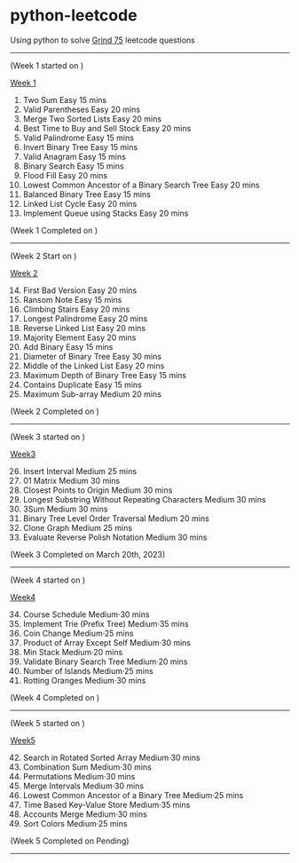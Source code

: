# python-leetcode
Using python to solve [Grind 75](https://www.techinterviewhandbook.org/grind75) leetcode questions

---

(Week 1 started on )

[Week 1]()

1. Two Sum	                                        Easy 15 mins
2. Valid Parentheses	                              Easy 20 mins
3. Merge Two Sorted Lists	                          Easy 20 mins
4. Best Time to Buy and Sell Stock	                Easy 20 mins
5. Valid Palindrome	                                Easy 15 mins
6. Invert Binary Tree	                              Easy 15 mins
7. Valid Anagram	                                  Easy 15 mins
8. Binary Search	                                  Easy 15 mins
9. Flood Fill	                                      Easy 20 mins
10. Lowest Common Ancestor of a Binary Search Tree  Easy 20 mins
11. Balanced Binary Tree	                          Easy 15 mins
12. Linked List Cycle                               Easy 20 mins
13. Implement Queue using Stacks                    Easy 20 mins

(Week 1 Completed on )

---

(Week 2 Start on )

[Week 2]()

14. First Bad Version	              Easy	20 mins
15. Ransom Note                     Easy	15 mins
16. Climbing Stairs                 Easy	20 mins
17. Longest Palindrome              Easy	20 mins
18. Reverse Linked List             Easy	20 mins
19. Majority Element                Easy	20 mins
20. Add Binary	                    Easy	15 mins
21. Diameter of Binary Tree	        Easy	30 mins
22. Middle of the Linked List       Easy	20 mins
23. Maximum Depth of Binary Tree    Easy    15 mins
24. Contains Duplicate	            Easy    15 mins
25. Maximum Sub-array               Medium  20 mins

(Week 2 Completed on )

---

(Week 3 started on )

[Week3]()

26. Insert Interval                                 Medium 25 mins
27. 01 Matrix                                       Medium 30 mins
28. Closest Points to Origin                        Medium 30 mins
29. Longest Substring Without Repeating Characters  Medium 30 mins
30. 3Sum                                            Medium 30 mins
31. Binary Tree Level Order Traversal               Medium 20 mins
32. Clone Graph                                     Medium 25 mins
33. Evaluate Reverse Polish Notation                Medium 30 mins

(Week 3 Completed on March 20th, 2023)

---

(Week 4 started on )

[Week4]()

34. Course Schedule                 Medium·30 mins
35. Implement Trie (Prefix Tree)    Medium·35 mins
36. Coin Change                     Medium·25 mins
37. Product of Array Except Self    Medium·30 mins
38. Min Stack                       Medium·20 mins
39. Validate Binary Search Tree     Medium·20 mins
40. Number of Islands               Medium·25 mins
41. Rotting Oranges                 Medium·30 mins

(Week 4 Completed on )

---

(Week 5 started on )

[Week5]()

42. Search in Rotated Sorted Array            Medium·30 mins
43. Combination Sum                           Medium·30 mins
44. Permutations                              Medium·30 mins
45. Merge Intervals                           Medium·30 mins
46. Lowest Common Ancestor of a Binary Tree   Medium·25 mins
47. Time Based Key-Value Store                Medium·35 mins
48. Accounts Merge                            Medium·30 mins
49. Sort Colors                               Medium·25 mins

(Week 5 Completed on Pending)

---
